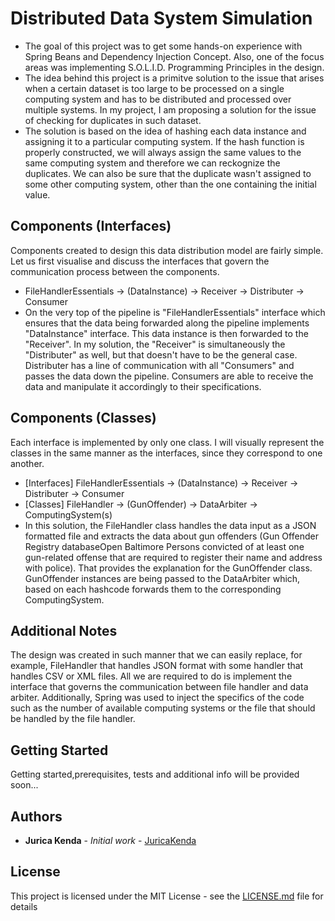 # Distributed Data System Simulation

* The goal of this project was to get some hands-on experience with  Spring Beans and Dependency Injection Concept. Also, one of the focus areas was implementing S.O.L.I.D. Programming Principles in the design.
* The idea behind this project is a primitve solution to the issue that arises when a certain dataset is too large to be processed on a single computing  system and has to be distributed and processed over multiple systems. In my project, I am proposing a solution for the issue of checking for duplicates in such dataset. 
* The solution is based on the idea of hashing each data instance and assigning it to a particular computing system. If the hash function is properly constructed, we will always assign the same values to the same computing system and therefore we can reckognize the duplicates. We can also be sure that the duplicate wasn't assigned to some other computing system, other than the one containing the initial value. 
## Components (Interfaces)
Components created to design this data distribution model are fairly simple. Let us first visualise and discuss the interfaces that govern the communication process between the components.
* FileHandlerEssentials -> (DataInstance) -> Receiver -> Distributer -> Consumer
* On the very top of the pipeline  is "FileHandlerEssentials" interface which ensures that the data being forwarded along the pipeline implements "DataInstance" interface. This data instance is then forwarded to the "Receiver". In my solution, the "Receiver" is simultaneously the "Distributer" as well, but that doesn't have to be the general case. Distributer has a line of communication with all "Consumers" and passes the data down the pipeline.  Consumers are able to receive the data and manipulate it accordingly to their specifications. 
## Components (Classes)
Each interface is implemented by only one class. I will visually represent the classes in the same manner as the interfaces, since they correspond to one another.
* [Interfaces] FileHandlerEssentials -> (DataInstance) -> Receiver -> Distributer -> Consumer
* [Classes]      FileHandler -> (GunOffender) -> DataArbiter -> ComputingSystem(s)
* In this solution, the FileHandler class handles the data input as a JSON formatted file and extracts the data about gun offenders (Gun Offender Registry databaseOpen Baltimore Persons convicted of at least one gun-related offense that are required to register their name and address with police). That provides the explanation for the GunOffender class. GunOffender instances are being passed to the DataArbiter which, based on each hashcode forwards them to the corresponding ComputingSystem.  
## Additional Notes
The design was created in such manner that we can easily replace, for example, FileHandler that handles JSON format with some handler that handles CSV or XML files. All we are required to do is implement the interface that governs the communication between file handler and data arbiter.
Additionally, Spring was used to inject the specifics of the code such as the number of available computing systems or the file that should be handled by the file handler.

## Getting Started
Getting started,prerequisites, tests and additional info will be provided soon...

## Authors

* **Jurica Kenda** - *Initial work* - [JuricaKenda](https://github.com/juricaKenda)

## License

This project is licensed under the MIT License - see the [LICENSE.md](LICENSE.md) file for details
